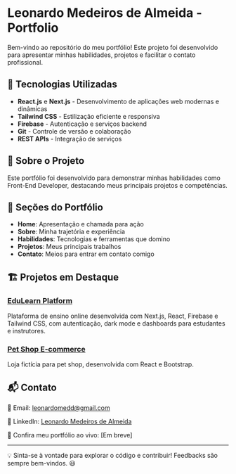 # Leonardo Medeiros de Almeida - Portfolio

Bem-vindo ao repositório do meu portfólio! Este projeto foi desenvolvido para apresentar minhas habilidades, projetos e facilitar o contato profissional.

## 🚀 Tecnologias Utilizadas

- **React.js** e **Next.js** - Desenvolvimento de aplicações web modernas e dinâmicas
- **Tailwind CSS** - Estilização eficiente e responsiva
- **Firebase** - Autenticação e serviços backend
- **Git** - Controle de versão e colaboração
- **REST APIs** - Integração de serviços

## 🎨 Sobre o Projeto

Este portfólio foi desenvolvido para demonstrar minhas habilidades como Front-End Developer, destacando meus principais projetos e competências.

## 📌 Seções do Portfólio

- **Home**: Apresentação e chamada para ação
- **Sobre**: Minha trajetória e experiência
- **Habilidades**: Tecnologias e ferramentas que domino
- **Projetos**: Meus principais trabalhos
- **Contato**: Meios para entrar em contato comigo

## 🏗️ Projetos em Destaque

### [EduLearn Platform](https://github.com/leonardomedd/edulearn)
Plataforma de ensino online desenvolvida com Next.js, React, Firebase e Tailwind CSS, com autenticação, dark mode e dashboards para estudantes e instrutores.

### [Pet Shop E-commerce](https://github.com/leonardomedd/simple-petshop-website)
Loja fictícia para pet shop, desenvolvida com React e Bootstrap.

## 📬 Contato

📧 Email: [leonardomedd@gmail.com](mailto:leonardomedd@gmail.com)

🔗 LinkedIn: [Leonardo Medeiros de Almeida](https://www.linkedin.com/in/leonardo-medeiros-de-almeida-996302254/)

📂 Confira meu portfólio ao vivo: [Em breve]

---

💡 Sinta-se à vontade para explorar o código e contribuir! Feedbacks são sempre bem-vindos. 😃

